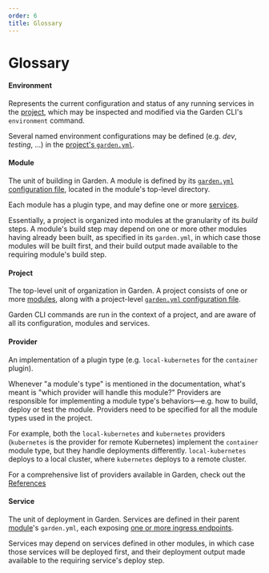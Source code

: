 ```yaml
---
order: 6
title: Glossary
---
```


# Glossary

#### Environment
Represents the current configuration and status of any running services in the [project](#project), which may be
inspected and modified via the Garden CLI's `environment` command.

Several named environment configurations may be defined (e.g. _dev_, _testing_, ...) in the [project's
`garden.yml`](../using-garden/projects.md).

#### Module
The unit of building in Garden. A module is defined by its [`garden.yml` configuration file](../using-garden/configuration-overview.md),
located in the module's top-level directory.

Each module has a plugin type, and may define one or more [services](#service).

Essentially, a project is organized into modules at the granularity of its *build* steps. A module's build step may
depend on one or more other modules having already been built, as specified in its `garden.yml`, in which case those modules will be built
first, and their build output made available to the requiring module's build step.

#### Project
The top-level unit of organization in Garden. A project consists of one or more [modules](#module), along with a
project-level [`garden.yml` configuration file](./project-config.md).

Garden CLI commands are run in the context of a project, and are aware of all its configuration, modules and services.

#### Provider
An implementation of a plugin type (e.g. `local-kubernetes` for the `container` plugin).

Whenever "a module's type" is mentioned in the documentation, what's meant is "which provider will handle this module?" Providers are responsible for implementing a module type's behaviors—e.g. how to build, deploy or test the module. Providers need to be specified for all the module types used in the project.

For example, both the `local-kubernetes` and `kubernetes` providers (`kubernetes` is the provider for remote Kubernetes) implement the `container` module type, but they handle deployments differently. `local-kubernetes` deploys to a local cluster, where `kubernetes` deploys to a remote cluster.

For a comprehensive list of providers available in Garden, check out the [References](../reference/README.md)

#### Service
The unit of deployment in Garden. Services are defined in their parent [module](#module)'s `garden.yml`, each
exposing [one or more ingress endpoints](../reference/module-types/container.md#servicesingresses).

Services may depend on services defined in other modules, in which case those services will be deployed first, and
their deployment output made available to the requiring service's deploy step.

